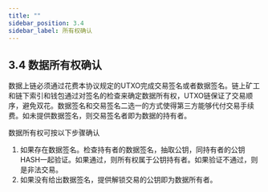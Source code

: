 ```yaml
---
title: ""
sidebar_position: 3.4
sidebar_label: 所有权确认
---
```


## 3.4 数据所有权确认

数据上链必须通过花费本协议规定的UTXO完成交易签名或者数据签名。链上矿工和链下索引和钱包通过对签名的检查来确定数据所有权，UTXO链保证了交易顺序，避免双花。数据签名和交易签名二选一的方式使得第三方能够代付交易手续费。如未提供数据签名，则交易签名者即为数据的持有者。

数据所有权可按以下步骤确认

1. 如果存在数据签名。检查持有者的数据签名，抽取公钥，同持有者的公钥HASH一起验证。如果通过，则所有权属于公钥持有者。如果验证不通过，则是非法交易。
2. 如果没有给出数据签名，提供解锁交易的公钥即为数据所有者。

